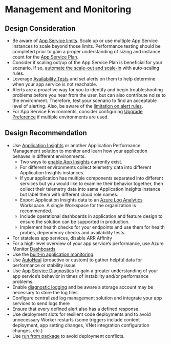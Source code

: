 # Management and Monitoring
## Design Consideration
- Be aware of [App Service limits](https://docs.microsoft.com/en-us/azure/azure-resource-manager/management/azure-subscription-service-limits#app-service-limits). Scale up or use multiple App Service instances to scale beyond those limits. Performance testing should be completed prior to gain a proper understanding of sizing and instance count for the [App Service Plan](https://docs.microsoft.com/en-us/azure/app-service/overview-hosting-plans).
- Consider if scaling out/up of the App Service Plan is beneficial for your scenario.  If so, [automate the scale-out and scale-in](https://docs.microsoft.com/en-us/azure/azure-monitor/autoscale/autoscale-best-practices#manual-scaling-is-reset-by-autoscale-min-and-max) with auto-scaling rules. 
- Leverage [Availability Tests](https://docs.microsoft.com/en-us/azure/azure-monitor/app/availability-overview) and set alerts on them to help determine when your app service is not reachable. 
- Alerts are a proactive way for you to identify and begin troubleshooting problems before you hear from the user, but can also contribute noise to the environment. Therefore, test your scenario to find an acceptable level of alerting.  Also, be aware of the [limitation on alert rules](https://docs.microsoft.com/en-us/azure/azure-monitor/service-limits).
- For App Service Environments, consider configuring [Upgrade Preference](https://docs.microsoft.com/azure/app-service/environment/using-an-ase#upgrade-preference) if multiple environments are used. 
## Design Recommendation 
- Use [Application Insights](https://docs.microsoft.com/en-us/azure/azure-monitor/app/app-insights-overview) or another Application Performance Management solution to monitor  and learn how your application behaves in different environments.
    - Two ways to [enable App Insights](https://docs.microsoft.com/en-us/azure/azure-monitor/app/azure-web-apps) currently exist.
    - For different environments collect telemetry data into different Application Insights instances.
    - If your application has multiple components separated into different services but you would like to examine their behavior together, then collect their telemetry data into same Application Insights instance but label them with different cloud role names.
    - Export Application Insights data to an [Azure Log Analytics](https://docs.microsoft.com/en-us/azure/azure-monitor/logs/log-analytics-overview) Workspace. A single Workspace for the organization is recommended.
    - Include operational dashboards in application and feature design to ensure the solution can be supported in production.
    - Implement health checks for your endpoints and use them for health probes, dependency checks and availability tests.
- For stateless app services, disable ARR Affinity
- For a high-level overview of your app service’s performance, use Azure Monitor [Dashboards](https://docs.microsoft.com/en-us/azure/azure-monitor/visualizations#azure-dashboards)
- Use the [built-in application monitoring](https://docs.microsoft.com/en-us/azure/azure-monitor/app/azure-web-apps) 
- Use [AutoHeal](https://docs.microsoft.com/en-us/azure/azure-monitor/app/azure-web-apps) (proactive or custom) to gather helpful data for performance or stability issue
- Use [App Service Diagnostics](https://docs.microsoft.com/en-us/azure/app-service/overview-diagnostics) to gain a greater understanding of your app service’s behavior in times of instability and/or performance problems.
- Enable [diagnostic logging](https://docs.microsoft.com/en-us/azure/app-service/troubleshoot-diagnostic-logs) and be aware a storage account may be necessary to store the log files.
- Configure centralized log management solution and integrate your app services to send logs there
- Ensure that every defined alert also has a defined response.
- Use deployment slots for resilient code deployments and to avoid unnecessary Worker restarts (some triggers include content deployment, app setting changes, VNet integration configuration changes, etc.)
- Use [run from package](https://docs.microsoft.com/azure/app-service/deploy-run-package) to avoid deployment conflicts.
 
